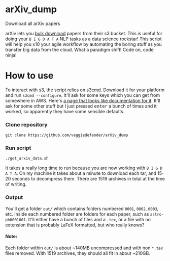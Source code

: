 # arXiv_dump
Download all arXiv papers

arXiv lets you [bulk download](https://arxiv.org/help/bulk_data_s3) papers from their s3 bucket. This is useful for doing your
`B I G D A T A` NLP tasks as a data science rockstar! This script will help you x10 your agile workflow by automating the 
boring stuff as you transfer big data from the cloud. What a paradigm shift! Code on, code ninja!

# How to use
To interact with s3, the script relies on [s3cmd](http://s3tools.org/s3cmd). Download it for your platform and run
`s3cmd --configure`. It'll ask for some keys which you can get from somewhere in AWS. Here's [a page that looks like
documentation for it](http://docs.aws.amazon.com/general/latest/gr/managing-aws-access-keys.html). It'll ask for some other
stuff but I just pressed <kbd>enter</kbd> a bunch of times and it worked, so apparently they have some sensible defaults.

### Clone repository
`git clone https://github.com/veggiedefender/arXiv_dump`

### Run script
`./get_arxiv_data.sh`

It takes a really long time to run because you are now working with `B I G D A T A`. On my machine it takes about a minute to
download each tar, and 15-20 seconds to decompress them. There are 1519 archives in total at the time of writing.

### Output
You'll get a folder `out/` which contains folders numbered `0001`, `0002`, `0003`, etc. Inside each numbered folder are
folders for each paper, such as `astro-ph0001001`. It'll either have a bunch of files and a `.tex`, or a file with no
extension that is probably LaTeX formatted, but who really knows?

#### Note:
Each folder within `out/` is about ~140MB uncompressed and with non `*.tex` files removed. With 1519 archives, they should all
fit in about ~210GB.
